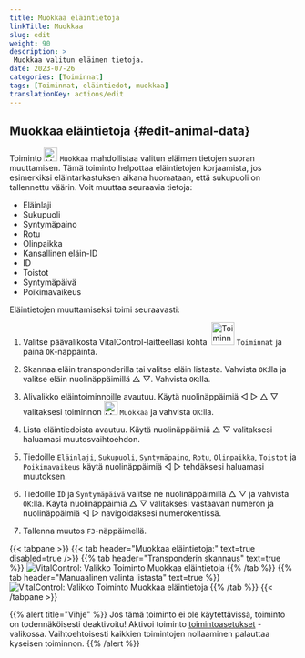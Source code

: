 ```yaml
---
title: Muokkaa eläintietoja
linkTitle: Muokkaa
slug: edit
weight: 90
description: >
 Muokkaa valitun eläimen tietoja.
date: 2023-07-26
categories: [Toiminnat]
tags: [Toiminnat, eläintiedot, muokkaa]
translationKey: actions/edit
---
```


## Muokkaa eläintietoja {#edit-animal-data}

Toiminto <img src="/icons/actions/edit.svg" width="24" align="bottom" alt="Muokkaa" /> `Muokkaa` mahdollistaa valitun eläimen tietojen suoran muuttamisen. Tämä toiminto helpottaa eläintietojen korjaamista, jos esimerkiksi eläintarkastuksen aikana huomataan, että sukupuoli on tallennettu väärin. Voit muuttaa seuraavia tietoja:

- Eläinlaji
- Sukupuoli
- Syntymäpaino
- Rotu
- Olinpaikka
- Kansallinen eläin-ID
- ID
- Toistot
- Syntymäpäivä
- Poikimavaikeus

Eläintietojen muuttamiseksi toimi seuraavasti:

1. Valitse päävalikosta VitalControl-laitteellasi kohta &nbsp;<img src="/icons/actions.svg" width="40" align="bottom" alt="Toiminnat" /> `Toiminnat` ja paina `OK`-näppäintä.

2. Skannaa eläin transponderilla tai valitse eläin listasta. Vahvista `OK`:lla ja valitse eläin nuolinäppäimillä △ ▽. Vahvista `OK`:lla.

3. Alivalikko eläintoiminnoille avautuu. Käytä nuolinäppäimiä ◁ ▷ △ ▽ valitaksesi toiminnon <img src="/icons/actions/edit.svg" width="24" align="bottom" alt="Muokkaa" /> `Muokkaa` ja vahvista `OK`:lla.

4. Lista eläintiedoista avautuu. Käytä nuolinäppäimiä △ ▽ valitaksesi haluamasi muutosvaihtoehdon.

5. Tiedoille `Eläinlaji`, `Sukupuoli`, `Syntymäpaino`, `Rotu`, `Olinpaikka`, `Toistot` ja `Poikimavaikeus` käytä nuolinäppäimiä ◁ ▷ tehdäksesi haluamasi muutoksen.

6. Tiedoille `ID` ja `Syntymäpäivä` valitse ne nuolinäppäimillä △ ▽ ja vahvista `OK`:lla. Käytä nuolinäppäimiä △ ▽ valitaksesi vastaavan numeron ja nuolinäppäimiä ◁ ▷ navigoidaksesi numerokentissä.

7. Tallenna muutos `F3`-näppäimellä.

{{< tabpane >}}
{{< tab header="Muokkaa eläintietoja:" text=true disabled=true />}}
{{% tab header="Transponderin skannaus" text=true %}}
![VitalControl: Valikko Toiminto Muokkaa eläintietoja](../images/edit-scan.png "Muokkaa eläintietoja")
{{% /tab %}}
{{% tab header="Manuaalinen valinta listasta" text=true %}}
![VitalControl: Valikko Toiminto Muokkaa eläintietoja](../images/edit.png "Muokkaa eläintietoja")
{{% /tab %}}
{{< /tabpane >}}

{{% alert title="Vihje" %}}
Jos tämä toiminto ei ole käytettävissä, toiminto on todennäköisesti deaktivoitu! Aktivoi toiminto [toimintoasetukset](../setting/) -valikossa. Vaihtoehtoisesti kaikkien toimintojen nollaaminen palauttaa kyseisen toiminnon.
{{% /alert %}}

